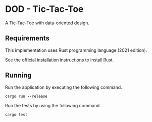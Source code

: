 # DOD - Tic-Tac-Toe

A Tic-Tac-Toe with data-oriented design.

## Requirements

This implementation uses Rust programming language (2021 edition).

See the [official installation instructions](https://www.rust-lang.org/tools/install) to install Rust.

## Running

Run the application by executing the following command.

```console
cargo run --release
```

Run the tests by using the following command.

```console
cargo test
```
